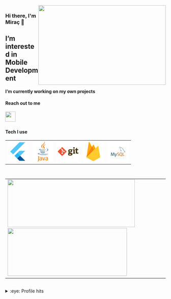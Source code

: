 
<img src="https://media.giphy.com/media/qgQUggAC3Pfv687qPC/giphy.gif" align="right" width="400" height="250">



### Hi there, I'm Miraç 👋

## I’m interested in Mobile Development


#### I’m currently working on my own projects

#### Reach out to me
[<img height="32" width="32" src="https://unpkg.com/simple-icons@v8/icons/linkedin.svg" />][linkedin]

#### Tech I use
<table><tr>
<td><img src= "https://raw.githubusercontent.com/github/explore/80688e429a7d4ef2fca1e82350fe8e3517d3494d/topics/flutter/flutter.png" width="65" height="65"></td>
<td><img src= "https://raw.githubusercontent.com/github/explore/80688e429a7d4ef2fca1e82350fe8e3517d3494d/topics/java/java.png" width="65" height="65"></td>
<td><img src= "https://raw.githubusercontent.com/github/explore/80688e429a7d4ef2fca1e82350fe8e3517d3494d/topics/git/git.png" width="65" height="65"></td>
 <td><img src= "https://raw.githubusercontent.com/github/explore/80688e429a7d4ef2fca1e82350fe8e3517d3494d/topics/firebase/firebase.png" width="65" height="65"></td>
 <td><img src= "https://raw.githubusercontent.com/github/explore/80688e429a7d4ef2fca1e82350fe8e3517d3494d/topics/mysql/mysql.png" width="65" height="65"></td>
 </tr></table>

[linkedin]: https://www.linkedin.com/in/mira%C3%A7-g%C3%BCney-b2b970244/

<br/>

<table align="center">  
 <td>
  <img src="https://github-readme-stats-git-masterrstaa-rickstaa.vercel.app/api/top-langs/?username=miracguney&layout=compact&theme=radical" width="400" height="150">
  <img src="https://github-readme-stats-git-masterrstaa-rickstaa.vercel.app/api?username=miracguney&theme=radical" width="375" height="150">  
 </td>
 </table>

<br/>

<details>
<summary>:eye: Profile hits</summary>
  <br/>
  
[![HitCount](https://hits.dwyl.com/miracguney/miracguney.svg?style=flat-square)](http://hits.dwyl.com/miracguney/miracguney)

</details>
  



<!--
**miracguney/miracguney** is a ✨ _special_ ✨ repository because its `README.md` (this file) appears on your GitHub profile.

Here are some ideas to get you started:

- 🔭 I’m currently working on ...
- 🌱 I’m currently learning ...
- 👯 I’m looking to collaborate on ...
- 🤔 I’m looking for help with ...
- 💬 Ask me about ...
- 📫 How to reach me: ...
- 😄 Pronouns: ...
- ⚡ Fun fact: ...
-->
